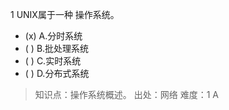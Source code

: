 1
UNIX属于一种 操作系统。
- (x) A.分时系统 
- ( ) B.批处理系统 
- ( ) C.实时系统 
- ( ) D.分布式系统

> 知识点：操作系统概述。
> 出处：网络
> 难度：1
> A
